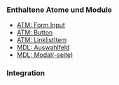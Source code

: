 ### Enthaltene Atome und Module
* <a href="../../atoms/form_input/form_input.html">ATM: Form Input</a>
* <a href="../../atoms/button/button.html">ATM: Button</a>
* <a href="../../atoms/linklist_item/linklist_item.html">ATM: LinklistItem</a>
* <a href="../drilldown_select/drilldown_select.html">MDL: Auswahlfeld</a>
* <a href="../modal/modal.html">MDL: Modal(-seite)</a>
 
### Integration

